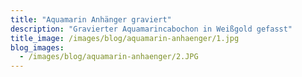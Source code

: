 ```yaml
---
title: "Aquamarin Anhänger graviert"
description: "Gravierter Aquamarincabochon in Weißgold gefasst"
title_image: /images/blog/aquamarin-anhaenger/1.jpg
blog_images:
  - /images/blog/aquamarin-anhaenger/2.JPG
---
```

